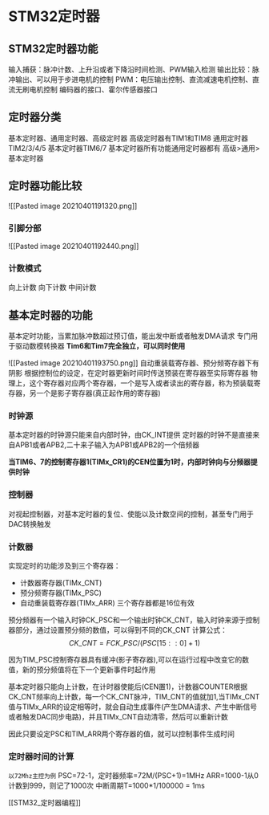 # STM32定时器
## STM32定时器功能
输入捕获：脉冲计数、上升沿或者下降沿时间检测、PWM输入检测
输出比较：脉冲输出、可以用于步进电机的控制
PWM：电压输出控制、直流减速电机控制、直流无刷电机控制
编码器的接口、霍尔传感器接口
## 定时器分类
基本定时器、通用定时器、高级定时器
高级定时器有TIM1和TIM8
通用定时器TIM2/3/4/5
基本定时器TIM6/7
基本定时器所有功能通用定时器都有
高级>通用>基本定时器

## 定时器功能比较
![[Pasted image 20210401191320.png]]
### 引脚分部
![[Pasted image 20210401192440.png]]
### 计数模式
向上计数
向下计数
中间计数
## 基本定时器的功能
基本定时功能，当累加脉冲数超过预订值，能出发中断或者触发DMA请求
专门用于驱动数模转换器
**Tim6和Tim7完全独立，可以同时使用**

![[Pasted image 20210401193750.png]]
自动重装载寄存器、预分频寄存器下有阴影
根据控制位的设定，在定时器更新时间时传送预装在寄存器至实际寄存器
物理上，这个寄存器对应两个寄存器，一个是写入或者读出的寄存器，称为预装载寄存器，另一个是影子寄存器(真正起作用的寄存器)
### 时钟源
基本定时器的时钟源只能来自内部时钟，由CK_INT提供
定时器的时钟不是直接来自APB1或者APB2,二十来子输入为APB1或APB2的一个倍频器

**当TIM6、7的控制寄存器1(TIMx_CR1)的CEN位置为1时，内部时钟向与分频器提供时钟**
### 控制器
对视起控制器，对基本定时器的复位、使能以及计数空间的控制，甚至专门用于DAC转换触发
### 计数器
实现定时的功能涉及到三个寄存器：
+ 计数器寄存器(TIMx_CNT)
+ 预分频寄存器(TIMx_PSC)
+ 自动重装载寄存器(TIMx_ARR)
三个寄存器都是16位有效

预分频器有一个输入时钟CK_PSC和一个输出时钟CK_CNT，输入时钟来源于控制器部分，通过设置预分频的数值，可以得到不同的CK_CNT
计算公式：
$$
CK\_CNT = FCK\_PSC/(PSC[15::0]+1)
$$

因为TIM_PSC控制寄存器具有缓冲(影子寄存器),可以在运行过程中改变它的数值，新的预分频值将在下一个更新事件时起作用

基本定时器只能向上计数，在计时器使能后(CEN置1)，计数器COUNTER根据CK_CNT频率向上计数，每一个CK_CNT脉冲，TIM_CNT的值就加1,当TIMx_CNT值与TIMx_ARR的设定相等时，就会自动生成事件(产生DMA请求、产生中断信号或者触发DAC同步电路)，并且TIMx_CNT自动清零，然后可以重新计数

因此只要设定PSC和TIM_ARR两个寄存器的值，就可以控制事件生成时间

### 定时器时间的计算
`以72Mhz主控为例`
 PSC=72-1，定时器频率=72M/(PSC+1)=1MHz
 ARR=1000-1从0计数到999，则记了1000次
 中断周期T=1000\*1/100000 = 1ms

[[STM32_定时器编程]]




